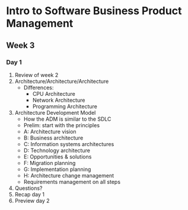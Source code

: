 # Intro to Software Business Product Management
## Week 3
### Day 1
1. Review of week 2
2. Architecture/Architecture/Architecture
	* Differences:
		* CPU Architecture
		* Network Architecture
		* Programming Architecture
3. Architecture Development Model
	* How the ADM is similar to the SDLC
	* Prelim: start with the principles
	* A: Architecture vision
	* B: Business architecture
	* C: Information systems architectures
	* D: Technology architecture
	* E: Opportunities & solutions
	* F: Migration planning
	* G: Implementation planning
	* H: Architecture change management
	* Requirements management on all steps
4. Questions?
5. Recap day 1
6. Preview day 2